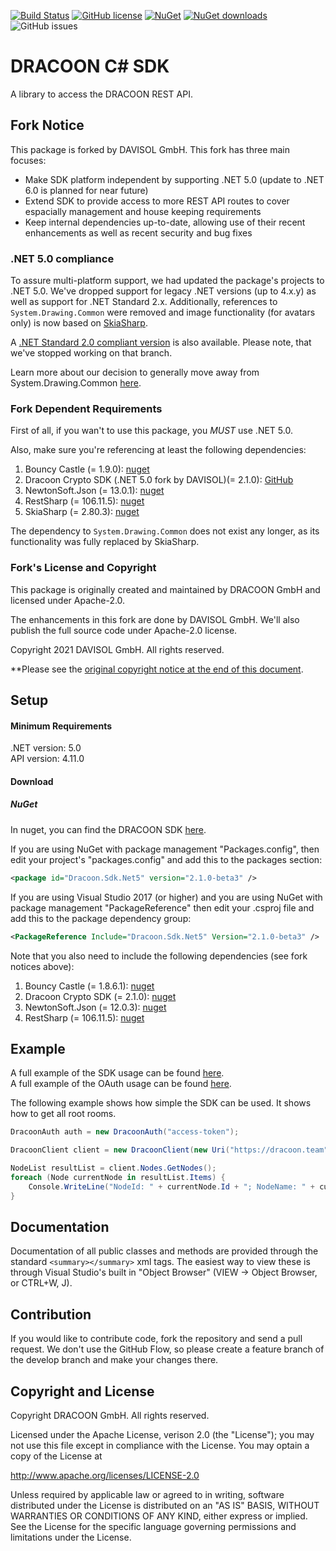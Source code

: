 [![Build Status](https://travis-ci.com/dracoon/dracoon-csharp-sdk.svg?branch=master)](https://travis-ci.com/dracoon/)
[![GitHub license](https://img.shields.io/github/license/dracoon/dracoon-csharp-sdk.svg)](http://www.apache.org/licenses/LICENSE-2.0)
[![NuGet](https://img.shields.io/nuget/v/Dracoon.Sdk.svg)](https://www.nuget.org/packages/Dracoon.Sdk/)
[![NuGet downloads](https://img.shields.io/nuget/dt/Dracoon.Sdk.svg?label=nuget-downloads&colorB=F03C20)](https://www.nuget.org/packages/Dracoon.Sdk/)
![GitHub issues](https://img.shields.io/github/issues-raw/dracoon/dracoon-csharp-sdk.svg)
# DRACOON C# SDK

A library to access the DRACOON REST API.

## Fork Notice

This package is forked by DAVISOL GmbH. This fork has three main focuses:
- Make SDK platform independent by supporting .NET 5.0 (update to .NET 6.0 is planned for near future)
- Extend SDK to provide access to more REST API routes to cover espacially management and house keeping requirements
- Keep internal dependencies up-to-date, allowing use of their recent enhancements as well as recent security and bug fixes

### .NET 5.0 compliance

To assure multi-platform support, we had updated the package's projects to .NET 5.0. We've dropped support for legacy .NET versions (up to 4.x.y) as well as support for .NET Standard 2.x. Additionally, references to `System.Drawing.Common` were removed and image functionality (for avatars only) is now based on [SkiaSharp]().

A [.NET Standard 2.0 compliant version](https://github.com/shuebner20/dracoon-csharp-sdk/tree/netstandard) is also available. Please note, that we've stopped working on that branch. 

Learn more about our decision to generally move away from System.Drawing.Common [here](https://docs.microsoft.com/en-us/dotnet/core/compatibility/core-libraries/6.0/system-drawing-common-windows-only).

### Fork Dependent Requirements

First of all, if you wan't to use this package, you *MUST* use .NET 5.0.

Also, make sure you're referencing at least the following dependencies:
1. Bouncy Castle (= 1.9.0): [nuget](https://www.nuget.org/packages/BouncyCastle/)
2. Dracoon Crypto SDK (.NET 5.0 fork by DAVISOL)(= 2.1.0): [GitHub](https://github.com/shuebner20/dracoon-csharp-crypto-sdk)
3. NewtonSoft.Json (= 13.0.1): [nuget](https://www.nuget.org/packages/Newtonsoft.Json/)
4. RestSharp (= 106.11.5): [nuget](https://www.nuget.org/packages/RestSharp/)
5. SkiaSharp (= 2.80.3): [nuget](https://www.nuget.org/packages/RestSharp/)

The dependency to `System.Drawing.Common` does not exist any longer, as its functionality was fully replaced by SkiaSharp.

### Fork's License and Copyright

This package is originally created and maintained by DRACOON GmbH and licensed under Apache-2.0.

The enhancements in this fork are done by DAVISOL GmbH. We'll also publish the full source code under Apache-2.0 license.

Copyright 2021 DAVISOL GmbH. All rights reserved.

**Please see the [original copyright notice at the end of this document](#copyright-and-license).

## Setup

#### Minimum Requirements

.NET version: 5.0\
API version: 4.11.0

#### Download

##### NuGet
In nuget, you can find the DRACOON SDK [here](https://www.nuget.org/packages/Dracoon.Sdk/).

If you are using NuGet with package management "Packages.config", then edit your project's "packages.config" and add this to the packages section:
```xml
<package id="Dracoon.Sdk.Net5" version="2.1.0-beta3" />
```
If you are using Visual Studio 2017 (or higher) and you are using NuGet with package management "PackageReference" then edit your .csproj file and add this to the package dependency group:
```xml
<PackageReference Include="Dracoon.Sdk.Net5" Version="2.1.0-beta3" />
```

Note that you also need to include the following dependencies (see fork notices above):
1. Bouncy Castle (= 1.8.6.1): [nuget](https://www.nuget.org/packages/BouncyCastle/)
2. Dracoon Crypto SDK (= 2.1.0): [nuget](https://www.nuget.org/packages/Dracoon.Crypto.Sdk/)
3. NewtonSoft.Json (= 12.0.3): [nuget](https://www.nuget.org/packages/Newtonsoft.Json/)
4. RestSharp (= 106.11.5): [nuget](https://www.nuget.org/packages/RestSharp/)

## Example

A full example of the SDK usage can be found [here](DracoonSdkExample/DracoonExamples.cs).\
A full example of the OAuth usage can be found [here](DracoonSdkExample/OAuthExamples.cs).

The following example shows how simple the SDK can be used. It shows how to get all root rooms.

```c#
DracoonAuth auth = new DracoonAuth("access-token");

DracoonClient client = new DracoonClient(new Uri("https://dracoon.team"), auth);

NodeList resultList = client.Nodes.GetNodes();
foreach (Node currentNode in resultList.Items) {
	Console.WriteLine("NodeId: " + currentNode.Id + "; NodeName: " + currentNode.Name);
}
```

## Documentation

Documentation of all public classes and methods are provided through the standard `<summary></summary>` xml tags. 
The easiest way to view these is through Visual Studio's built in "Object Browser" (VIEW -> Object Browser, or CTRL+W, J).

## Contribution

If you would like to contribute code, fork the repository and send a pull request. We don't use the GitHub Flow, so please create a feature branch of the develop branch and make your changes there.

## Copyright and License

Copyright DRACOON GmbH. All rights reserved.

Licensed under the Apache License, verison 2.0 (the "License"); you may not use this file except in compliance with the License. You may optain a copy of the License at

http://www.apache.org/licenses/LICENSE-2.0

Unless required by applicable law or agreed to in writing, software distributed under the License is
distributed on an "AS IS" BASIS, WITHOUT WARRANTIES OR CONDITIONS OF ANY KIND, either express or
implied. See the License for the specific language governing permissions and limitations under the
License.